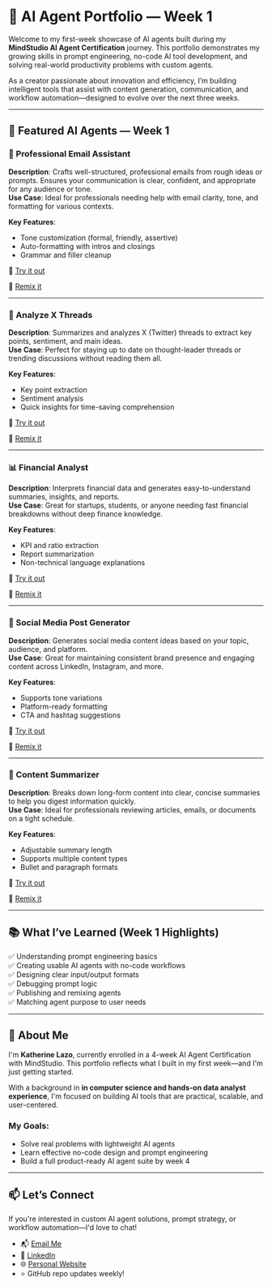 # 🧠 AI Agent Portfolio — Week 1

Welcome to my first-week showcase of AI agents built during my **MindStudio AI Agent Certification** journey. This portfolio demonstrates my growing skills in prompt engineering, no-code AI tool development, and solving real-world productivity problems with custom agents.

As a creator passionate about innovation and efficiency, I’m building intelligent tools that assist with content generation, communication, and workflow automation—designed to evolve over the next three weeks.

---

## 🚀 Featured AI Agents — Week 1

### 📨 Professional Email Assistant  
**Description**: Crafts well-structured, professional emails from rough ideas or prompts. Ensures your communication is clear, confident, and appropriate for any audience or tone.  
**Use Case**: Ideal for professionals needing help with email clarity, tone, and formatting for various contexts.

**Key Features**:
- Tone customization (formal, friendly, assertive)  
- Auto-formatting with intros and closings  
- Grammar and filler cleanup  

🔗 [Try it out](https://app.mindstudio.ai/agents/professional-email-assistant-dd55a40a/run)

🔁 [Remix it](https://app.mindstudio.ai/agents/professional-email-assistant-dd55a40a/remix)


---

### 🧵 Analyze X Threads  
**Description**: Summarizes and analyzes X (Twitter) threads to extract key points, sentiment, and main ideas.  
**Use Case**: Perfect for staying up to date on thought-leader threads or trending discussions without reading them all.

**Key Features**:
- Key point extraction  
- Sentiment analysis  
- Quick insights for time-saving comprehension  

🔗 [Try it out](https://app.mindstudio.ai/agents/analyze-x-threads-9a239c41/run)

🔁 [Remix it](https://app.mindstudio.ai/agents/analyze-x-threads-9a239c41/remix)

---

### 📊 Financial Analyst  
**Description**: Interprets financial data and generates easy-to-understand summaries, insights, and reports.  
**Use Case**: Great for startups, students, or anyone needing fast financial breakdowns without deep finance knowledge.

**Key Features**:
- KPI and ratio extraction  
- Report summarization  
- Non-technical language explanations  

🔗 [Try it out](https://app.mindstudio.ai/agents/financial-analyst-d3467e00/run)

🔁 [Remix it](https://app.mindstudio.ai/agents/financial-analyst-d3467e00/remix)

---

### 📣 Social Media Post Generator  
**Description**: Generates social media content ideas based on your topic, audience, and platform.  
**Use Case**: Great for maintaining consistent brand presence and engaging content across LinkedIn, Instagram, and more.

**Key Features**:
- Supports tone variations  
- Platform-ready formatting  
- CTA and hashtag suggestions  

🔗 [Try it out](https://app.mindstudio.ai/agents/social-media-post-ideas-generator-ac1fef7d/run)

🔁 [Remix it](https://app.mindstudio.ai/agents/social-media-post-ideas-generator-ac1fef7d/remix)

---

### 📄 Content Summarizer  
**Description**: Breaks down long-form content into clear, concise summaries to help you digest information quickly.  
**Use Case**: Ideal for professionals reviewing articles, emails, or documents on a tight schedule.

**Key Features**:
- Adjustable summary length  
- Supports multiple content types  
- Bullet and paragraph formats  

🔗 [Try it out](https://app.mindstudio.ai/agents/content-summarizer-ef149ef0/run)

🔁 [Remix it](https://app.mindstudio.ai/agents/content-summarizer-ef149ef0/remix)

---

## 📚 What I’ve Learned (Week 1 Highlights)

✅ Understanding prompt engineering basics  
✅ Creating usable AI agents with no-code workflows  
✅ Designing clear input/output formats  
✅ Debugging prompt logic  
✅ Publishing and remixing agents  
✅ Matching agent purpose to user needs  

---

## 👋 About Me

I'm **Katherine Lazo**, currently enrolled in a 4-week AI Agent Certification with MindStudio. This portfolio reflects what I built in my first week—and I'm just getting started.

With a background in **in computer science and hands-on data analyst experience**, I'm focused on building AI tools that are practical, scalable, and user-centered.

### My Goals:
- Solve real problems with lightweight AI agents  
- Learn effective no-code design and prompt engineering  
- Build a full product-ready AI agent suite by week 4  

---

## 📫 Let’s Connect

If you're interested in custom AI agent solutions, prompt strategy, or workflow automation—I'd love to chat!

- 📬 [Email Me](mailto:katherine.lazo24@gmail.com)  
- 💼 [LinkedIn](linkedin.com/in/katherine-lazo-1a8349b2)  
- 🌐 [Personal Website](https://www.katherinelazo.net)
- ⭐ GitHub repo updates weekly!
